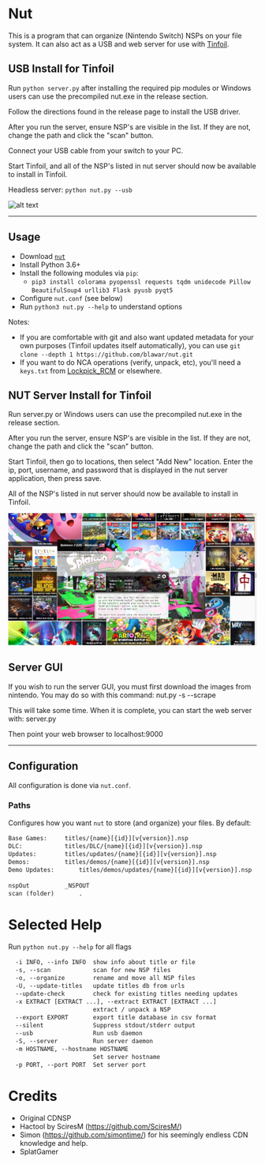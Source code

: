# Nut
This is a program that can organize (Nintendo Switch) NSPs on your file system. It can also act as a USB and web server for use with [Tinfoil](https://tinfoil.io/Download).

## USB Install for Tinfoil
Run `python server.py` after installing the required pip modules or Windows users can use the precompiled nut.exe in the release section.

Follow the directions found in the release page to install the USB driver.

After you run the server, ensure NSP's are visible in the list.  If they are not, change the path and click the "scan" button.

Connect your USB cable from your switch to your PC.

Start Tinfoil, and all of the NSP's listed in nut server should now be available to install in Tinfoil.

Headless server: `python nut.py --usb`

![alt text](https://raw.githubusercontent.com/blawar/nut/master/public_html/images/nutserver.png)

---------

## Usage
 - Download [`nut`](https://github.com/blawar/nut/archive/master.zip)
 - Install Python 3.6+
 - Install the following modules via `pip`:
 	 - `pip3 install colorama pyopenssl requests tqdm unidecode Pillow BeautifulSoup4 urllib3 Flask pyusb pyqt5`
 - Configure `nut.conf` (see below)
 - Run `python3 nut.py --help` to understand options

Notes: 
 - If you are comfortable with git and also want updated metadata for your own purposes (Tinfoil updates itself automatically), you can use `git clone --depth 1 https://github.com/blawar/nut.git`
 - If you want to do NCA operations (verify, unpack, etc), you'll need a `keys.txt` from [Lockpick_RCM](https://github.com/shchmue/Lockpick_RCM) or elsewhere.

## NUT Server Install for Tinfoil
Run server.py or Windows users can use the precompiled nut.exe in the release section.

After you run the server, ensure NSP's are visible in the list.  If they are not, change the path and click the "scan" button.

Start Tinfoil, then go to locations, then select "Add New" location.  Enter the ip, port, username, and password that is displayed in the nut server application, then press save.

All of the NSP's listed in nut server should now be available to install in Tinfoil.

![alt text](https://raw.githubusercontent.com/blawar/nut/master/public_html/images/ss.jpg)

## Server GUI
If you wish to run the server GUI, you must first download the images from nintendo.  You may do so with this command:
nut.py -s --scrape

This will take some time.  When it is complete, you can start the web server with:
server.py

Then point your web browser to localhost:9000

---------

## Configuration
All configuration is done via `nut.conf`.

### Paths
Configures how you want `nut` to store (and organize) your files. By default:
```
Base Games:		titles/{name}[{id}][v{version}].nsp
DLC:			titles/DLC/{name}[{id}][v{version}].nsp
Updates:		titles/updates/{name}[{id}][v{version}].nsp
Demos: 			titles/demos/{name}[{id}][v{version}].nsp
Demo Updates:		titles/demos/updates/{name}[{id}][v{version}].nsp

nspOut			_NSPOUT
scan (folder)		.
```

# Selected Help
Run `python nut.py --help` for all flags
```
  -i INFO, --info INFO  show info about title or file
  -s, --scan            scan for new NSP files
  -o, --organize        rename and move all NSP files
  -U, --update-titles   update titles db from urls
  --update-check        check for existing titles needing updates
  -x EXTRACT [EXTRACT ...], --extract EXTRACT [EXTRACT ...]
                        extract / unpack a NSP
  --export EXPORT       export title database in csv format
  --silent              Suppress stdout/stderr output
  --usb                 Run usb daemon
  -S, --server          Run server daemon
  -m HOSTNAME, --hostname HOSTNAME
                        Set server hostname
  -p PORT, --port PORT  Set server port
```

# Credits
- Original CDNSP
- Hactool by SciresM (https://github.com/SciresM/)
- Simon (https://github.com/simontime/) for his seemingly endless CDN knowledge and help.
- SplatGamer
